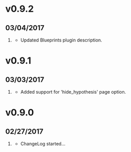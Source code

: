# v0.9.2
##  03/04/2017

1. [](#improved)
    * Updated Blueprints plugin description.

# v0.9.1
##  03/03/2017

1. [](#new)
    * Added support for 'hide_hypothesis' page option.

# v0.9.0
##  02/27/2017

1. [](#new)
    * ChangeLog started...
